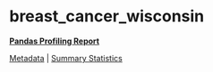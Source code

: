 # breast_cancer_wisconsin

[**Pandas Profiling Report**](https://epistasislab.github.io/penn-ml-benchmarks/profile/breast_cancer_wisconsin.html)

[Metadata](metadata.yaml) | [Summary Statistics](summary_stats.tsv)

